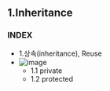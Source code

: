 ## 1.Inheritance
### INDEX
* 1.상속(inheritance), Reuse
* ![image](https://github.com/user-attachments/assets/faf8b991-8f23-4888-af6b-1023cf279ff5)
  * 1.1 private
  * 1.2 protected
